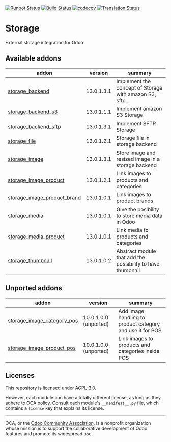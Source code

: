 [![Runbot Status](https://runbot.odoo-community.org/runbot/badge/flat/275/13.0.svg)](https://runbot.odoo-community.org/runbot/repo/github-com-oca-storage-275)
[![Build Status](https://travis-ci.com/OCA/storage.svg?branch=13.0)](https://travis-ci.com/OCA/storage)
[![codecov](https://codecov.io/gh/OCA/storage/branch/13.0/graph/badge.svg)](https://codecov.io/gh/OCA/storage)
[![Translation Status](https://translation.odoo-community.org/widgets/storage-13-0/-/svg-badge.svg)](https://translation.odoo-community.org/engage/storage-13-0/?utm_source=widget)

<!-- /!\ do not modify above this line -->

# Storage

External storage integration for Odoo

<!-- /!\ do not modify below this line -->

<!-- prettier-ignore-start -->

[//]: # (addons)

Available addons
----------------
addon | version | summary
--- | --- | ---
[storage_backend](storage_backend/) | 13.0.1.3.1 | Implement the concept of Storage with amazon S3, sftp...
[storage_backend_s3](storage_backend_s3/) | 13.0.1.1.1 | Implement amazon S3 Storage
[storage_backend_sftp](storage_backend_sftp/) | 13.0.1.3.1 | Implement SFTP Storage
[storage_file](storage_file/) | 13.0.1.2.1 | Storage file in storage backend
[storage_image](storage_image/) | 13.0.1.3.1 | Store image and resized image in a storage backend
[storage_image_product](storage_image_product/) | 13.0.1.2.1 | Link images to products and categories
[storage_image_product_brand](storage_image_product_brand/) | 13.0.1.0.1 | Link images to product brands
[storage_media](storage_media/) | 13.0.1.0.1 | Give the posibility to store media data in Odoo
[storage_media_product](storage_media_product/) | 13.0.1.0.1 | Link media to products and categories
[storage_thumbnail](storage_thumbnail/) | 13.0.1.0.2 | Abstract module that add the possibility to have thumbnail


Unported addons
---------------
addon | version | summary
--- | --- | ---
[storage_image_category_pos](storage_image_category_pos/) | 10.0.1.0.0 (unported) | Add image handling to product category and use it for POS
[storage_image_product_pos](storage_image_product_pos/) | 10.0.1.0.0 (unported) | Link images to products and categories inside POS

[//]: # (end addons)

<!-- prettier-ignore-end -->

## Licenses

This repository is licensed under [AGPL-3.0](LICENSE).

However, each module can have a totally different license, as long as they adhere to OCA
policy. Consult each module's `__manifest__.py` file, which contains a `license` key
that explains its license.

----

OCA, or the [Odoo Community Association](http://odoo-community.org/), is a nonprofit
organization whose mission is to support the collaborative development of Odoo features
and promote its widespread use.
